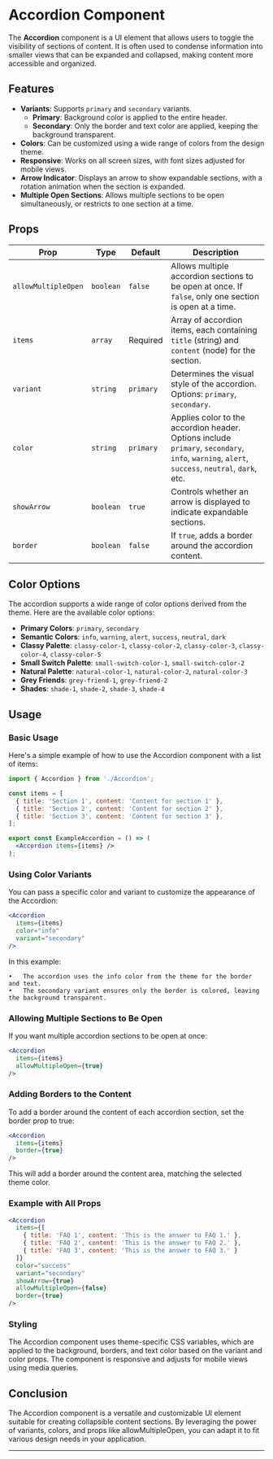 # Accordion Component
The **Accordion** component is a UI element that allows users to toggle the visibility of sections of content. It is often used to condense information into smaller views that can be expanded and collapsed, making content more accessible and organized.

## Features
- **Variants**: Supports `primary` and `secondary` variants.
  - **Primary**: Background color is applied to the entire header.
  - **Secondary**: Only the border and text color are applied, keeping the background transparent.
- **Colors**: Can be customized using a wide range of colors from the design theme.
- **Responsive**: Works on all screen sizes, with font sizes adjusted for mobile views.
- **Arrow Indicator**: Displays an arrow to show expandable sections, with a rotation animation when the section is expanded.
- **Multiple Open Sections**: Allows multiple sections to be open simultaneously, or restricts to one section at a time.

## Props

| Prop              | Type       | Default  | Description                                                                                                                                 |
|-------------------|------------|----------|---------------------------------------------------------------------------------------------------------------------------------------------|
| `allowMultipleOpen` | `boolean`  | `false`  | Allows multiple accordion sections to be open at once. If `false`, only one section is open at a time.                                        |
| `items`           | `array`    | Required | Array of accordion items, each containing `title` (string) and `content` (node) for the section.                                             |
| `variant`         | `string`   | `primary`| Determines the visual style of the accordion. Options: `primary`, `secondary`.                                                               |
| `color`           | `string`   | `primary`| Applies color to the accordion header. Options include `primary`, `secondary`, `info`, `warning`, `alert`, `success`, `neutral`, `dark`, etc.|
| `showArrow`       | `boolean`  | `true`   | Controls whether an arrow is displayed to indicate expandable sections.                                                                      |
| `border`          | `boolean`  | `false`  | If `true`, adds a border around the accordion content.                                                                                       |

## Color Options
The accordion supports a wide range of color options derived from the theme. Here are the available color options:

- **Primary Colors**: `primary`, `secondary`
- **Semantic Colors**: `info`, `warning`, `alert`, `success`, `neutral`, `dark`
- **Classy Palette**: `classy-color-1`, `classy-color-2`, `classy-color-3`, `classy-color-4`, `classy-color-5`
- **Small Switch Palette**: `small-switch-color-1`, `small-switch-color-2`
- **Natural Palette**: `natural-color-1`, `natural-color-2`, `natural-color-3`
- **Grey Friends**: `grey-friend-1`, `grey-friend-2`
- **Shades**: `shade-1`, `shade-2`, `shade-3`, `shade-4`

## Usage

### Basic Usage
Here's a simple example of how to use the Accordion component with a list of items:

```jsx
import { Accordion } from './Accordion';

const items = [
  { title: 'Section 1', content: 'Content for section 1' },
  { title: 'Section 2', content: 'Content for section 2' },
  { title: 'Section 3', content: 'Content for section 3' },
];

export const ExampleAccordion = () => (
  <Accordion items={items} />
);
```

### Using Color Variants
You can pass a specific color and variant to customize the appearance of the Accordion:

```jsx
<Accordion 
  items={items} 
  color="info" 
  variant="secondary" 
/>
```
In this example:

	•	The accordion uses the info color from the theme for the border and text.
	•	The secondary variant ensures only the border is colored, leaving the background transparent.

### Allowing Multiple Sections to Be Open

If you want multiple accordion sections to be open at once:
```jsx
<Accordion 
  items={items} 
  allowMultipleOpen={true} 
/>
```

### Adding Borders to the Content

To add a border around the content of each accordion section, set the border prop to true:
```jsx
<Accordion 
  items={items} 
  border={true} 
/>
```

This will add a border around the content area, matching the selected theme color.

### Example with All Props
```jsx
<Accordion 
  items={[
    { title: 'FAQ 1', content: 'This is the answer to FAQ 1.' },
    { title: 'FAQ 2', content: 'This is the answer to FAQ 2.' },
    { title: 'FAQ 3', content: 'This is the answer to FAQ 3.' }
  ]} 
  color="success" 
  variant="secondary" 
  showArrow={true}
  allowMultipleOpen={false}
  border={true}
/>
```

### Styling
The Accordion component uses theme-specific CSS variables, which are applied to the background, borders, and text color based on the variant and color props. The component is responsive and adjusts for mobile views using media queries.

## Conclusion
The Accordion component is a versatile and customizable UI element suitable for creating collapsible content sections. By leveraging the power of variants, colors, and props like allowMultipleOpen, you can adapt it to fit various design needs in your application.

----------

